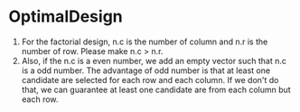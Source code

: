 # OptimalDesign
1) For the factorial design, n.c is the number of column and n.r is the number of row. Please make n.c > n.r.
2) Also, if the n.c is a even number, we add an empty vector such that n.c is a odd number. The advantage of odd number is that at least one
candidate are selected for each row and each column. If we don't do that, we can guarantee at least one candidate are from each column but each row.

